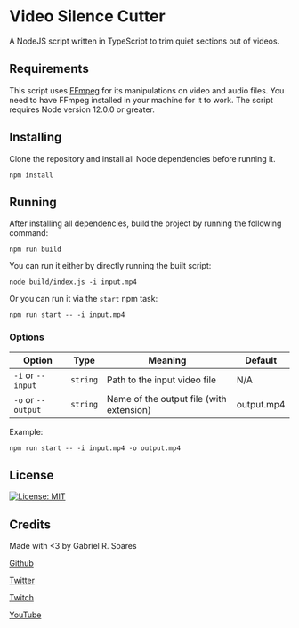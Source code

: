 # Video Silence Cutter
A NodeJS script written in TypeScript to trim quiet sections out of videos.

## Requirements
This script uses [FFmpeg](https://ffmpeg.org/) for its manipulations on video and audio files.
You need to have FFmpeg installed in your machine for it to work.
The script requires Node version 12.0.0 or greater.

## Installing
Clone the repository and install all Node dependencies before running it.
```
npm install
```

## Running
After installing all dependencies, build the project by running the following command:
```
npm run build
```
You can run it either by directly running the built script:
```
node build/index.js -i input.mp4
```
Or you can run it via the `start` npm task:
```
npm run start -- -i input.mp4
```
### Options
| Option                | Type          | Meaning                                                     | Default    |
|-----------------------|---------------|-------------------------------------------------------------|------------|
| `-i` or `--input`     | `string`      | Path to the input video file                                | N/A        |
| `-o` or `--output`    | `string`      | Name of the output file (with extension)                    | output.mp4 |

Example:
```
npm run start -- -i input.mp4 -o output.mp4
```

## License
[![License: MIT](https://img.shields.io/badge/License-MIT-yellow.svg)](https://opensource.org/licenses/MIT)

## Credits
Made with <3 by Gabriel R. Soares

[Github](https://github.com/grsoares21/)

[Twitter](https://twitter.com/_grsoares)

[Twitch](https://www.twitch.tv/grsoares)

[YouTube](https://www.youtube.com/playlist?list=PL0uQGewjvqzr7gC1Rr1w4nJ2Cqd9w2r8j)

